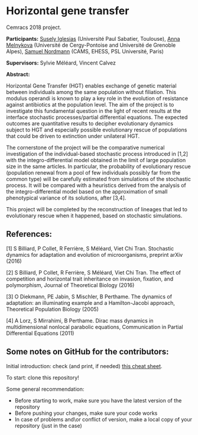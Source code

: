 # Horizontal gene transfer
Cemracs 2018 project. 

**Participants:** [Susely Iglesias](https://www.math.univ-toulouse.fr/~sfiguero/) (Université Paul Sabatier, Toulouse), [Anna Melnykova](http://amelnykova.com) (Université de Cergy-Pontoise and Université de Grenoble Alpes), [Samuel Nordmann](https://sites.google.com/view/samuelnordmann/) (CAMS, EHESS, PSL Université, Paris)

**Supervisors:** Sylvie Méléard, Vincent Calvez

**Abstract:**

Horizontal Gene Transfer (HGT) enables exchange of genetic material between individuals among the same population without filiation. This modulus operandi is known to play a key role in the evolution of resistance against antibiotics at the population level. The aim of the project is to investigate this fundamental question in the light of recent results at the interface stochastic processes/partial differential equations. The expected outcomes are quantitative results to decipher evolutionary dynamics subject to HGT and especially possible evolutionary rescue of populations that could be driven to extinction under unilateral HGT. 

The cornerstone of the project will be the comparative numerical investigation of the individual-based stochastic process introduced in [1,2] with the integro-differential model obtained in the limit of large population size in the same articles. In particular, the probability of evolutionary rescue (population renewal from a pool of few individuals possibly far from the common type) will be carefully estimated from simulations of the stochastic process. It will be compared with a heuristics derived from the analysis of the integro-differential model based on the approximation of small phenotypical variance of its solutions, after [3,4]. 

This project will be completed by the reconstruction of lineages that led to evolutionary rescue when it happened, based on stochastic simulations.  

## References:
[1] S Billiard, P Collet, R Ferrière, S Méléard, Viet Chi Tran. Stochastic dynamics for adaptation and evolution of microorganisms, preprint arXiv (2016)

[2] S Billiard, P Collet, R Ferrière, S Méléard, Viet Chi Tran. The effect of competition and horizontal trait inheritance on invasion, fixation, and polymorphism, Journal of Theoretical Biology (2016)

[3] O Diekmann, PE Jabin, S Mischler, B Perthame. The dynamics of adaptation: an illuminating example and a Hamilton-Jacobi approach, Theoretical Population Biology (2005)

[4] A Lorz, S Mirrahimi, B Perthame. Dirac mass dynamics in multidimensional nonlocal parabolic equations, Communication in Partial Differential Equations (2011)

## Some notes on GitHub for the contributors:

Initial introduction: check (and print, if needed) [this cheat sheet](https://education.github.com/git-cheat-sheet-education.pdf). 

To start: clone this repository! 

Some general recommendation:
* Before starting to work, make sure you have the latest version of the repository
* Before pushing your changes, make sure your code works
* In case of problems and\or conflict of version, make a local copy of your repository (just in the case)
